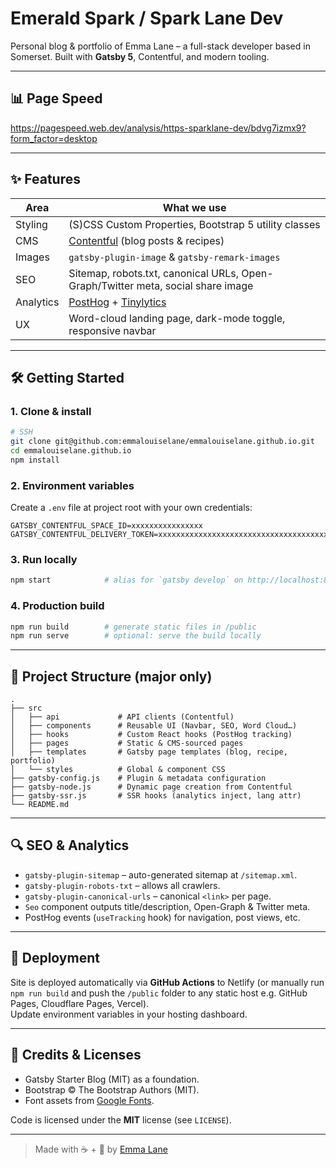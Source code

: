 # Emerald Spark / Spark Lane Dev

Personal blog & portfolio of Emma Lane – a full-stack developer based in Somerset.
Built with **Gatsby 5**, Contentful, and modern tooling.

---

## 📊 Page Speed

https://pagespeed.web.dev/analysis/https-sparklane-dev/bdvg7izmx9?form_factor=desktop

---

## ✨ Features

| Area | What we use |
|------|-------------|
| Styling | (S)CSS Custom Properties, Bootstrap 5 utility classes |
| CMS | [Contentful](https://www.contentful.com/) (blog posts & recipes) |
| Images | `gatsby-plugin-image` & `gatsby-remark-images` |
| SEO | Sitemap, robots.txt, canonical URLs, Open-Graph/Twitter meta, social share image |
| Analytics | [PostHog](https://posthog.com/) + [Tinylytics](https://tinylytics.app/) |
| UX | Word-cloud landing page, dark-mode toggle, responsive navbar |

---

## 🛠 Getting Started

### 1. Clone & install

```bash
# SSH   
git clone git@github.com:emmalouiselane/emmalouiselane.github.io.git
cd emmalouiselane.github.io
npm install
```

### 2. Environment variables

Create a `.env` file at project root with your own credentials:

```env
GATSBY_CONTENTFUL_SPACE_ID=xxxxxxxxxxxxxxxx
GATSBY_CONTENTFUL_DELIVERY_TOKEN=xxxxxxxxxxxxxxxxxxxxxxxxxxxxxxxxxxxxxxxxxxxxxxxxxxxx
```

### 3. Run locally

```bash
npm start            # alias for `gatsby develop` on http://localhost:8000
```

### 4. Production build

```bash
npm run build        # generate static files in /public
npm run serve        # optional: serve the build locally
```

---

## 📂 Project Structure (major only)

```
.
├── src
│   ├── api             # API clients (Contentful)
│   ├── components      # Reusable UI (Navbar, SEO, Word Cloud…)
│   ├── hooks           # Custom React hooks (PostHog tracking)
│   ├── pages           # Static & CMS-sourced pages
│   ├── templates       # Gatsby page templates (blog, recipe, portfolio)
│   └── styles          # Global & component CSS
├── gatsby-config.js    # Plugin & metadata configuration
├── gatsby-node.js      # Dynamic page creation from Contentful
├── gatsby-ssr.js       # SSR hooks (analytics inject, lang attr)
└── README.md
```

---

## 🔍 SEO & Analytics

* `gatsby-plugin-sitemap` – auto-generated sitemap at `/sitemap.xml`.
* `gatsby-plugin-robots-txt` – allows all crawlers.
* `gatsby-plugin-canonical-urls` – canonical `<link>` per page.
* `Seo` component outputs title/description, Open-Graph & Twitter meta.
* PostHog events (`useTracking` hook) for navigation, post views, etc.

---

## 🚀 Deployment

Site is deployed automatically via **GitHub Actions** to Netlify (or manually run `npm run build` and push the `/public` folder to any static host e.g. GitHub Pages, Cloudflare Pages, Vercel).  
Update environment variables in your hosting dashboard.

---

## 🙏 Credits & Licenses

* Gatsby Starter Blog (MIT) as a foundation.
* Bootstrap © The Bootstrap Authors (MIT).
* Font assets from [Google Fonts](https://fonts.google.com/).

Code is licensed under the **MIT** license (see `LICENSE`).

---

> Made with ☕ + 🌱 by [Emma Lane](https://sparklane.dev)

